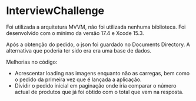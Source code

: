 # InterviewChallenge
 
Foi utilizada a arquitetura MVVM, não foi utilizada nenhuma biblioteca.
Foi desenvolvido com o mínimo da versão 17.4 e Xcode 15.3. 

Após a obtenção do pedido, o json foi guardado no Documents Directory. 
A alternativa que poderia ter sido era era uma base de dados.

Melhorias no código:
- Acrescentar loading nas imagens enquanto não as carregas, bem como o pedido da primeira vez que é lançada a aplicação.
- Dividir o pedido inicial  em paginação onde iria comparar o número actual de produtos que já foi obtido com o total que vem na resposta.